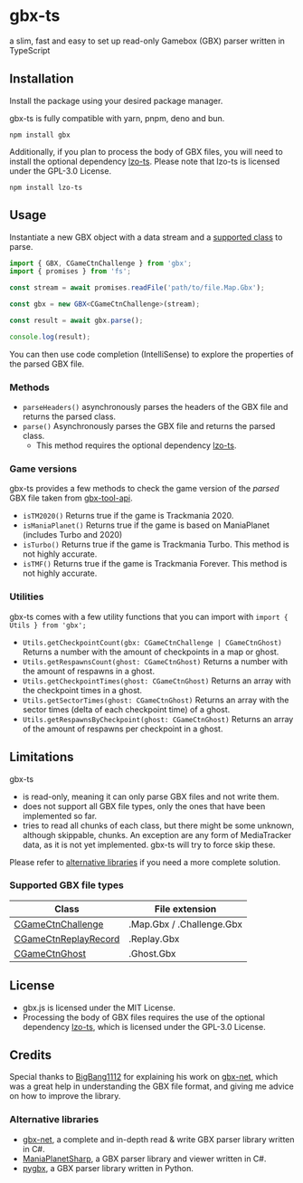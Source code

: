 # gbx-ts

a slim, fast and easy to set up read-only Gamebox (GBX) parser written in TypeScript

## Installation

Install the package using your desired package manager.

gbx-ts is fully compatible with yarn, pnpm, deno and bun.

```
npm install gbx
```

Additionally, if you plan to process the body of GBX files, you will need to install the optional dependency [lzo-ts](https://github.com/thaumictom/lzo-ts). Please note that lzo-ts is licensed under the GPL-3.0 License.

```
npm install lzo-ts
```

## Usage

Instantiate a new GBX object with a data stream and a [supported class](#supported-gbx-file-types) to parse.

```ts
import { GBX, CGameCtnChallenge } from 'gbx';
import { promises } from 'fs';

const stream = await promises.readFile('path/to/file.Map.Gbx');

const gbx = new GBX<CGameCtnChallenge>(stream);

const result = await gbx.parse();

console.log(result);
```

You can then use code completion (IntelliSense) to explore the properties of the parsed GBX file.

### Methods

- `parseHeaders()` asynchronously parses the headers of the GBX file and returns the parsed class.
- `parse()` Asynchronously parses the GBX file and returns the parsed class.
  - This method requires the optional dependency [lzo-ts](https://github.com/thaumictom/lzo-ts).

### Game versions

gbx-ts provides a few methods to check the game version of the _parsed_ GBX file taken from [gbx-tool-api](https://github.com/bigbang1112-cz/gbx-tool-api/blob/main/Src/GbxToolAPI/GameVersion.cs).

- `isTM2020()` Returns true if the game is Trackmania 2020.
- `isManiaPlanet()` Returns true if the game is based on ManiaPlanet (includes Turbo and 2020)
- `isTurbo()` Returns true if the game is Trackmania Turbo. This method is not highly accurate.
- `isTMF()` Returns true if the game is Trackmania Forever. This method is not highly accurate.

### Utilities

gbx-ts comes with a few utility functions that you can import with `import { Utils } from 'gbx';`

- `Utils.getCheckpointCount(gbx: CGameCtnChallenge | CGameCtnGhost)` Returns a number with the amount of checkpoints in a map or ghost.
- `Utils.getRespawnsCount(ghost: CGameCtnGhost)` Returns a number with the amount of respawns in a ghost.
- `Utils.getCheckpointTimes(ghost: CGameCtnGhost)` Returns an array with the checkpoint times in a ghost.
- `Utils.getSectorTimes(ghost: CGameCtnGhost)` Returns an array with the sector times (delta of each checkpoint time) of a ghost.
- `Utils.getRespawnsByCheckpoint(ghost: CGameCtnGhost)` Returns an array of the amount of respawns per checkpoint in a ghost.

## Limitations

gbx-ts

- is read-only, meaning it can only parse GBX files and not write them.
- does not support all GBX file types, only the ones that have been implemented so far.
- tries to read all chunks of each class, but there might be some unknown, although skippable, chunks. An exception are any form of MediaTracker data, as it is not yet implemented. gbx-ts will try to force skip these.

Please refer to [alternative libraries](#alternative-libraries) if you need a more complete solution.

### Supported GBX file types

| Class                                                        | File extension            |
| ------------------------------------------------------------ | ------------------------- |
| [CGameCtnChallenge](/src/Classes/CGameCtnChallenge.ts)       | .Map.Gbx / .Challenge.Gbx |
| [CGameCtnReplayRecord](/src/Classes/CGameCtnReplayRecord.ts) | .Replay.Gbx               |
| [CGameCtnGhost](/src/Classes/CGameCtnGhost.ts)               | .Ghost.Gbx                |

## License

- gbx.js is licensed under the MIT License.
- Processing the body of GBX files requires the use of the optional dependency [lzo-ts](https://github.com/thaumictom/lzo-ts), which is licensed under the GPL-3.0 License.

## Credits

Special thanks to [BigBang1112](https://github.com/BigBang1112) for explaining his work on [gbx-net](https://github.com/BigBang1112/gbx-net), which was a great help in understanding the GBX file format, and giving me advice on how to improve the library.

### Alternative libraries

- [gbx-net](https://github.com/BigBang1112/gbx-net), a complete and in-depth read & write GBX parser library written in C#.
- [ManiaPlanetSharp](https://github.com/stefan-baumann/ManiaPlanetSharp), a GBX parser library and viewer written in C#.
- [pygbx](https://github.com/donadigo/pygbx), a GBX parser library written in Python.
